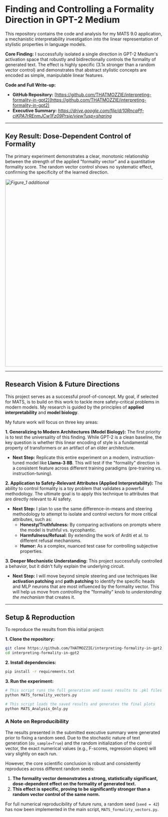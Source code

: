 

# **Finding and Controlling a Formality Direction in GPT-2 Medium**

This repository contains the code and analysis for my MATS 9.0 application, a mechanistic interpretability investigation into the linear representation of stylistic properties in language models.

**Core Finding:** I successfully isolated a single direction in GPT-2 Medium's activation space that robustly and bidirectionally controls the formality of generated text. The effect is highly specific (3.1x stronger than a random vector control) and demonstrates that abstract stylistic concepts are encoded as simple, manipulable linear features.

**Code and Full Write-up:**
*   **GitHub Repository:** [https://github.com/THATMOZZIE/interpreting-formality-in-gpt2](https://github.com/THATMOZZIE/interpreting-formality-in-gpt2)
*   **Executive Summary:** *https://drive.google.com/file/d/10RncaPf-ciKPA7rREnmJCw1Fz09Prsie/view?usp=sharing*

---

## Key Result: Dose-Dependent Control of Formality

The primary experiment demonstrates a clear, monotonic relationship between the strength of the applied "formality vector" and a quantitative formality score. The random vector control shows no systematic effect, confirming the specificity of the learned direction.

*<img width="1000" height="600" alt="Figure_1 additional" src="https://github.com/user-attachments/assets/e87ad9a6-6643-40ad-942c-eaac8fde1866" />*

---

## Research Vision & Future Directions

This project serves as a successful proof-of-concept. My goal, if selected for MATS, is to build on this work to tackle more safety-critical problems in modern models. My research is guided by the principles of **applied interpretability** and **model biology**.

My future work will focus on three key areas:

**1. Generalizing to Modern Architectures (Model Biology):**
The first priority is to test the universality of this finding. While GPT-2 is a clean baseline, the key question is whether this linear encoding of style is a fundamental property of transformers or an artifact of an older architecture.
*   **Next Step:** Replicate this entire experiment on a modern, instruction-tuned model like **Llama-3 8B**. This will test if the "formality" direction is a consistent feature across different training paradigms (pre-training vs. instruction-tuning).

**2. Application to Safety-Relevant Attributes (Applied Interpretability):**
The ability to control formality is a toy problem that validates a powerful methodology. The ultimate goal is to apply this technique to attributes that are directly relevant to AI safety.
*   **Next Step:** I plan to use the same difference-in-means and steering methodology to attempt to isolate and control vectors for more critical attributes, such as:
    *   **Honesty/Truthfulness:** By comparing activations on prompts where the model is truthful vs. sycophantic.
    *   **Harmfulness/Refusal:** By extending the work of Arditi et al. to different refusal mechanisms.
    *   **Humor:** As a complex, nuanced test case for controlling subjective properties.

**3. Deeper Mechanistic Understanding:**
This project successfully controlled a behavior, but it didn't fully explain the underlying circuit.
*   **Next Step:** I will move beyond simple steering and use techniques like **activation patching** and **path patching** to identify the specific heads and MLP neurons that are most influenced by the formality vector. This will help us move from *controlling* the "formality" knob to *understanding the mechanism* that creates it.

---

## Setup & Reproduction

To reproduce the results from this initial project:

**1. Clone the repository:**
```bash
git clone https://github.com/THATMOZZIE/interpreting-formality-in-gpt2.git
cd interpreting-formality-in-gpt2
```

**2. Install dependencies:**
```bash
pip install -r requirements.txt
```

**3. Run the experiment:**
```bash
# This script runs the full generation and saves results to .pkl files
python MATS_formality_vectors.py

# This script loads the saved results and generates the final plots
python MATS_Analysis_Only.py
```

### A Note on Reproducibility

The results presented in the submitted executive summary were generated prior to fixing a random seed. Due to the stochastic nature of text generation (`do_sample=True`) and the random initialization of the control vector, the exact numerical values (e.g., F-scores, regression slopes) will vary slightly on each run.

However, the core scientific conclusion is robust and consistently reproduces across different random seeds:
1.  **The formality vector demonstrates a strong, statistically significant, dose-dependent effect on the formality of generated text.**
2.  **This effect is specific, proving to be significantly stronger than a random vector control of the same norm.**

For full numerical reproducibility of future runs, a random seed (`seed = 42`) has now been implemented in the main script, `MATS_formality_vectors.py`.
